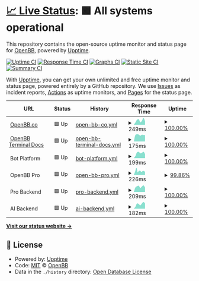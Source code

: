 # [📈 Live Status](https://openbb-finance.github.io/uptime): <!--live status--> **🟩 All systems operational**

This repository contains the open-source uptime monitor and status page for [OpenBB](www.openbb.co), powered by [Upptime](https://github.com/upptime/upptime).

[![Uptime CI](https://github.com/openbb-finance/uptime/workflows/Uptime%20CI/badge.svg)](https://github.com/openbb-finance/uptime/actions?query=workflow%3A%22Uptime+CI%22)
[![Response Time CI](https://github.com/openbb-finance/uptime/workflows/Response%20Time%20CI/badge.svg)](https://github.com/openbb-finance/uptime/actions?query=workflow%3A%22Response+Time+CI%22)
[![Graphs CI](https://github.com/openbb-finance/uptime/workflows/Graphs%20CI/badge.svg)](https://github.com/openbb-finance/uptime/actions?query=workflow%3A%22Graphs+CI%22)
[![Static Site CI](https://github.com/openbb-finance/uptime/workflows/Static%20Site%20CI/badge.svg)](https://github.com/openbb-finance/uptime/actions?query=workflow%3A%22Static+Site+CI%22)
[![Summary CI](https://github.com/openbb-finance/uptime/workflows/Summary%20CI/badge.svg)](https://github.com/openbb-finance/uptime/actions?query=workflow%3A%22Summary+CI%22)

With [Upptime](https://upptime.js.org), you can get your own unlimited and free uptime monitor and status page, powered entirely by a GitHub repository. We use [Issues](https://github.com/openbb-finance/uptime/issues) as incident reports, [Actions](https://github.com/openbb-finance/uptime/actions) as uptime monitors, and [Pages](https://openbb-finance.github.io/uptime) for the status page.

<!--start: status pages-->
<!-- This summary is generated by Upptime (https://github.com/upptime/upptime) -->
<!-- Do not edit this manually, your changes will be overwritten -->
<!-- prettier-ignore -->
| URL | Status | History | Response Time | Uptime |
| --- | ------ | ------- | ------------- | ------ |
| <img alt="" src="https://icons.duckduckgo.com/ip3/openbb.co.ico" height="13"> [OpenBB.co](https://openbb.co) | 🟩 Up | [open-bb-co.yml](https://github.com/OpenBB-finance/uptime/commits/HEAD/history/open-bb-co.yml) | <details><summary><img alt="Response time graph" src="./graphs/open-bb-co/response-time-week.png" height="20"> 249ms</summary><br><a href="https://openbb-finance.github.io/uptime/history/open-bb-co"><img alt="Response time 279" src="https://img.shields.io/endpoint?url=https%3A%2F%2Fraw.githubusercontent.com%2FOpenBB-finance%2Fuptime%2FHEAD%2Fapi%2Fopen-bb-co%2Fresponse-time.json"></a><br><a href="https://openbb-finance.github.io/uptime/history/open-bb-co"><img alt="24-hour response time 206" src="https://img.shields.io/endpoint?url=https%3A%2F%2Fraw.githubusercontent.com%2FOpenBB-finance%2Fuptime%2FHEAD%2Fapi%2Fopen-bb-co%2Fresponse-time-day.json"></a><br><a href="https://openbb-finance.github.io/uptime/history/open-bb-co"><img alt="7-day response time 249" src="https://img.shields.io/endpoint?url=https%3A%2F%2Fraw.githubusercontent.com%2FOpenBB-finance%2Fuptime%2FHEAD%2Fapi%2Fopen-bb-co%2Fresponse-time-week.json"></a><br><a href="https://openbb-finance.github.io/uptime/history/open-bb-co"><img alt="30-day response time 242" src="https://img.shields.io/endpoint?url=https%3A%2F%2Fraw.githubusercontent.com%2FOpenBB-finance%2Fuptime%2FHEAD%2Fapi%2Fopen-bb-co%2Fresponse-time-month.json"></a><br><a href="https://openbb-finance.github.io/uptime/history/open-bb-co"><img alt="1-year response time 272" src="https://img.shields.io/endpoint?url=https%3A%2F%2Fraw.githubusercontent.com%2FOpenBB-finance%2Fuptime%2FHEAD%2Fapi%2Fopen-bb-co%2Fresponse-time-year.json"></a></details> | <details><summary><a href="https://openbb-finance.github.io/uptime/history/open-bb-co">100.00%</a></summary><a href="https://openbb-finance.github.io/uptime/history/open-bb-co"><img alt="All-time uptime 99.93%" src="https://img.shields.io/endpoint?url=https%3A%2F%2Fraw.githubusercontent.com%2FOpenBB-finance%2Fuptime%2FHEAD%2Fapi%2Fopen-bb-co%2Fuptime.json"></a><br><a href="https://openbb-finance.github.io/uptime/history/open-bb-co"><img alt="24-hour uptime 100.00%" src="https://img.shields.io/endpoint?url=https%3A%2F%2Fraw.githubusercontent.com%2FOpenBB-finance%2Fuptime%2FHEAD%2Fapi%2Fopen-bb-co%2Fuptime-day.json"></a><br><a href="https://openbb-finance.github.io/uptime/history/open-bb-co"><img alt="7-day uptime 100.00%" src="https://img.shields.io/endpoint?url=https%3A%2F%2Fraw.githubusercontent.com%2FOpenBB-finance%2Fuptime%2FHEAD%2Fapi%2Fopen-bb-co%2Fuptime-week.json"></a><br><a href="https://openbb-finance.github.io/uptime/history/open-bb-co"><img alt="30-day uptime 99.98%" src="https://img.shields.io/endpoint?url=https%3A%2F%2Fraw.githubusercontent.com%2FOpenBB-finance%2Fuptime%2FHEAD%2Fapi%2Fopen-bb-co%2Fuptime-month.json"></a><br><a href="https://openbb-finance.github.io/uptime/history/open-bb-co"><img alt="1-year uptime 99.99%" src="https://img.shields.io/endpoint?url=https%3A%2F%2Fraw.githubusercontent.com%2FOpenBB-finance%2Fuptime%2FHEAD%2Fapi%2Fopen-bb-co%2Fuptime-year.json"></a></details>
| <img alt="" src="https://icons.duckduckgo.com/ip3/docs.openbb.co.ico" height="13"> [OpenBB Terminal Docs](https://docs.openbb.co/) | 🟩 Up | [open-bb-terminal-docs.yml](https://github.com/OpenBB-finance/uptime/commits/HEAD/history/open-bb-terminal-docs.yml) | <details><summary><img alt="Response time graph" src="./graphs/open-bb-terminal-docs/response-time-week.png" height="20"> 175ms</summary><br><a href="https://openbb-finance.github.io/uptime/history/open-bb-terminal-docs"><img alt="Response time 149" src="https://img.shields.io/endpoint?url=https%3A%2F%2Fraw.githubusercontent.com%2FOpenBB-finance%2Fuptime%2FHEAD%2Fapi%2Fopen-bb-terminal-docs%2Fresponse-time.json"></a><br><a href="https://openbb-finance.github.io/uptime/history/open-bb-terminal-docs"><img alt="24-hour response time 168" src="https://img.shields.io/endpoint?url=https%3A%2F%2Fraw.githubusercontent.com%2FOpenBB-finance%2Fuptime%2FHEAD%2Fapi%2Fopen-bb-terminal-docs%2Fresponse-time-day.json"></a><br><a href="https://openbb-finance.github.io/uptime/history/open-bb-terminal-docs"><img alt="7-day response time 175" src="https://img.shields.io/endpoint?url=https%3A%2F%2Fraw.githubusercontent.com%2FOpenBB-finance%2Fuptime%2FHEAD%2Fapi%2Fopen-bb-terminal-docs%2Fresponse-time-week.json"></a><br><a href="https://openbb-finance.github.io/uptime/history/open-bb-terminal-docs"><img alt="30-day response time 163" src="https://img.shields.io/endpoint?url=https%3A%2F%2Fraw.githubusercontent.com%2FOpenBB-finance%2Fuptime%2FHEAD%2Fapi%2Fopen-bb-terminal-docs%2Fresponse-time-month.json"></a><br><a href="https://openbb-finance.github.io/uptime/history/open-bb-terminal-docs"><img alt="1-year response time 156" src="https://img.shields.io/endpoint?url=https%3A%2F%2Fraw.githubusercontent.com%2FOpenBB-finance%2Fuptime%2FHEAD%2Fapi%2Fopen-bb-terminal-docs%2Fresponse-time-year.json"></a></details> | <details><summary><a href="https://openbb-finance.github.io/uptime/history/open-bb-terminal-docs">100.00%</a></summary><a href="https://openbb-finance.github.io/uptime/history/open-bb-terminal-docs"><img alt="All-time uptime 99.99%" src="https://img.shields.io/endpoint?url=https%3A%2F%2Fraw.githubusercontent.com%2FOpenBB-finance%2Fuptime%2FHEAD%2Fapi%2Fopen-bb-terminal-docs%2Fuptime.json"></a><br><a href="https://openbb-finance.github.io/uptime/history/open-bb-terminal-docs"><img alt="24-hour uptime 100.00%" src="https://img.shields.io/endpoint?url=https%3A%2F%2Fraw.githubusercontent.com%2FOpenBB-finance%2Fuptime%2FHEAD%2Fapi%2Fopen-bb-terminal-docs%2Fuptime-day.json"></a><br><a href="https://openbb-finance.github.io/uptime/history/open-bb-terminal-docs"><img alt="7-day uptime 100.00%" src="https://img.shields.io/endpoint?url=https%3A%2F%2Fraw.githubusercontent.com%2FOpenBB-finance%2Fuptime%2FHEAD%2Fapi%2Fopen-bb-terminal-docs%2Fuptime-week.json"></a><br><a href="https://openbb-finance.github.io/uptime/history/open-bb-terminal-docs"><img alt="30-day uptime 100.00%" src="https://img.shields.io/endpoint?url=https%3A%2F%2Fraw.githubusercontent.com%2FOpenBB-finance%2Fuptime%2FHEAD%2Fapi%2Fopen-bb-terminal-docs%2Fuptime-month.json"></a><br><a href="https://openbb-finance.github.io/uptime/history/open-bb-terminal-docs"><img alt="1-year uptime 100.00%" src="https://img.shields.io/endpoint?url=https%3A%2F%2Fraw.githubusercontent.com%2FOpenBB-finance%2Fuptime%2FHEAD%2Fapi%2Fopen-bb-terminal-docs%2Fuptime-year.json"></a></details>
| <img alt="" src="https://icons.duckduckgo.com/ip3/null.ico" height="13"> Bot Platform | 🟩 Up | [bot-platform.yml](https://github.com/OpenBB-finance/uptime/commits/HEAD/history/bot-platform.yml) | <details><summary><img alt="Response time graph" src="./graphs/bot-platform/response-time-week.png" height="20"> 199ms</summary><br><a href="https://openbb-finance.github.io/uptime/history/bot-platform"><img alt="Response time 198" src="https://img.shields.io/endpoint?url=https%3A%2F%2Fraw.githubusercontent.com%2FOpenBB-finance%2Fuptime%2FHEAD%2Fapi%2Fbot-platform%2Fresponse-time.json"></a><br><a href="https://openbb-finance.github.io/uptime/history/bot-platform"><img alt="24-hour response time 160" src="https://img.shields.io/endpoint?url=https%3A%2F%2Fraw.githubusercontent.com%2FOpenBB-finance%2Fuptime%2FHEAD%2Fapi%2Fbot-platform%2Fresponse-time-day.json"></a><br><a href="https://openbb-finance.github.io/uptime/history/bot-platform"><img alt="7-day response time 199" src="https://img.shields.io/endpoint?url=https%3A%2F%2Fraw.githubusercontent.com%2FOpenBB-finance%2Fuptime%2FHEAD%2Fapi%2Fbot-platform%2Fresponse-time-week.json"></a><br><a href="https://openbb-finance.github.io/uptime/history/bot-platform"><img alt="30-day response time 197" src="https://img.shields.io/endpoint?url=https%3A%2F%2Fraw.githubusercontent.com%2FOpenBB-finance%2Fuptime%2FHEAD%2Fapi%2Fbot-platform%2Fresponse-time-month.json"></a><br><a href="https://openbb-finance.github.io/uptime/history/bot-platform"><img alt="1-year response time 201" src="https://img.shields.io/endpoint?url=https%3A%2F%2Fraw.githubusercontent.com%2FOpenBB-finance%2Fuptime%2FHEAD%2Fapi%2Fbot-platform%2Fresponse-time-year.json"></a></details> | <details><summary><a href="https://openbb-finance.github.io/uptime/history/bot-platform">100.00%</a></summary><a href="https://openbb-finance.github.io/uptime/history/bot-platform"><img alt="All-time uptime 99.85%" src="https://img.shields.io/endpoint?url=https%3A%2F%2Fraw.githubusercontent.com%2FOpenBB-finance%2Fuptime%2FHEAD%2Fapi%2Fbot-platform%2Fuptime.json"></a><br><a href="https://openbb-finance.github.io/uptime/history/bot-platform"><img alt="24-hour uptime 100.00%" src="https://img.shields.io/endpoint?url=https%3A%2F%2Fraw.githubusercontent.com%2FOpenBB-finance%2Fuptime%2FHEAD%2Fapi%2Fbot-platform%2Fuptime-day.json"></a><br><a href="https://openbb-finance.github.io/uptime/history/bot-platform"><img alt="7-day uptime 100.00%" src="https://img.shields.io/endpoint?url=https%3A%2F%2Fraw.githubusercontent.com%2FOpenBB-finance%2Fuptime%2FHEAD%2Fapi%2Fbot-platform%2Fuptime-week.json"></a><br><a href="https://openbb-finance.github.io/uptime/history/bot-platform"><img alt="30-day uptime 100.00%" src="https://img.shields.io/endpoint?url=https%3A%2F%2Fraw.githubusercontent.com%2FOpenBB-finance%2Fuptime%2FHEAD%2Fapi%2Fbot-platform%2Fuptime-month.json"></a><br><a href="https://openbb-finance.github.io/uptime/history/bot-platform"><img alt="1-year uptime 100.00%" src="https://img.shields.io/endpoint?url=https%3A%2F%2Fraw.githubusercontent.com%2FOpenBB-finance%2Fuptime%2FHEAD%2Fapi%2Fbot-platform%2Fuptime-year.json"></a></details>
| <img alt="" src="https://icons.duckduckgo.com/ip3/null.ico" height="13"> OpenBB Pro | 🟩 Up | [open-bb-pro.yml](https://github.com/OpenBB-finance/uptime/commits/HEAD/history/open-bb-pro.yml) | <details><summary><img alt="Response time graph" src="./graphs/open-bb-pro/response-time-week.png" height="20"> 226ms</summary><br><a href="https://openbb-finance.github.io/uptime/history/open-bb-pro"><img alt="Response time 173" src="https://img.shields.io/endpoint?url=https%3A%2F%2Fraw.githubusercontent.com%2FOpenBB-finance%2Fuptime%2FHEAD%2Fapi%2Fopen-bb-pro%2Fresponse-time.json"></a><br><a href="https://openbb-finance.github.io/uptime/history/open-bb-pro"><img alt="24-hour response time 175" src="https://img.shields.io/endpoint?url=https%3A%2F%2Fraw.githubusercontent.com%2FOpenBB-finance%2Fuptime%2FHEAD%2Fapi%2Fopen-bb-pro%2Fresponse-time-day.json"></a><br><a href="https://openbb-finance.github.io/uptime/history/open-bb-pro"><img alt="7-day response time 226" src="https://img.shields.io/endpoint?url=https%3A%2F%2Fraw.githubusercontent.com%2FOpenBB-finance%2Fuptime%2FHEAD%2Fapi%2Fopen-bb-pro%2Fresponse-time-week.json"></a><br><a href="https://openbb-finance.github.io/uptime/history/open-bb-pro"><img alt="30-day response time 195" src="https://img.shields.io/endpoint?url=https%3A%2F%2Fraw.githubusercontent.com%2FOpenBB-finance%2Fuptime%2FHEAD%2Fapi%2Fopen-bb-pro%2Fresponse-time-month.json"></a><br><a href="https://openbb-finance.github.io/uptime/history/open-bb-pro"><img alt="1-year response time 200" src="https://img.shields.io/endpoint?url=https%3A%2F%2Fraw.githubusercontent.com%2FOpenBB-finance%2Fuptime%2FHEAD%2Fapi%2Fopen-bb-pro%2Fresponse-time-year.json"></a></details> | <details><summary><a href="https://openbb-finance.github.io/uptime/history/open-bb-pro">99.86%</a></summary><a href="https://openbb-finance.github.io/uptime/history/open-bb-pro"><img alt="All-time uptime 100.00%" src="https://img.shields.io/endpoint?url=https%3A%2F%2Fraw.githubusercontent.com%2FOpenBB-finance%2Fuptime%2FHEAD%2Fapi%2Fopen-bb-pro%2Fuptime.json"></a><br><a href="https://openbb-finance.github.io/uptime/history/open-bb-pro"><img alt="24-hour uptime 100.00%" src="https://img.shields.io/endpoint?url=https%3A%2F%2Fraw.githubusercontent.com%2FOpenBB-finance%2Fuptime%2FHEAD%2Fapi%2Fopen-bb-pro%2Fuptime-day.json"></a><br><a href="https://openbb-finance.github.io/uptime/history/open-bb-pro"><img alt="7-day uptime 99.86%" src="https://img.shields.io/endpoint?url=https%3A%2F%2Fraw.githubusercontent.com%2FOpenBB-finance%2Fuptime%2FHEAD%2Fapi%2Fopen-bb-pro%2Fuptime-week.json"></a><br><a href="https://openbb-finance.github.io/uptime/history/open-bb-pro"><img alt="30-day uptime 99.97%" src="https://img.shields.io/endpoint?url=https%3A%2F%2Fraw.githubusercontent.com%2FOpenBB-finance%2Fuptime%2FHEAD%2Fapi%2Fopen-bb-pro%2Fuptime-month.json"></a><br><a href="https://openbb-finance.github.io/uptime/history/open-bb-pro"><img alt="1-year uptime 100.00%" src="https://img.shields.io/endpoint?url=https%3A%2F%2Fraw.githubusercontent.com%2FOpenBB-finance%2Fuptime%2FHEAD%2Fapi%2Fopen-bb-pro%2Fuptime-year.json"></a></details>
| <img alt="" src="https://icons.duckduckgo.com/ip3/null.ico" height="13"> Pro Backend | 🟩 Up | [pro-backend.yml](https://github.com/OpenBB-finance/uptime/commits/HEAD/history/pro-backend.yml) | <details><summary><img alt="Response time graph" src="./graphs/pro-backend/response-time-week.png" height="20"> 209ms</summary><br><a href="https://openbb-finance.github.io/uptime/history/pro-backend"><img alt="Response time 190" src="https://img.shields.io/endpoint?url=https%3A%2F%2Fraw.githubusercontent.com%2FOpenBB-finance%2Fuptime%2FHEAD%2Fapi%2Fpro-backend%2Fresponse-time.json"></a><br><a href="https://openbb-finance.github.io/uptime/history/pro-backend"><img alt="24-hour response time 172" src="https://img.shields.io/endpoint?url=https%3A%2F%2Fraw.githubusercontent.com%2FOpenBB-finance%2Fuptime%2FHEAD%2Fapi%2Fpro-backend%2Fresponse-time-day.json"></a><br><a href="https://openbb-finance.github.io/uptime/history/pro-backend"><img alt="7-day response time 209" src="https://img.shields.io/endpoint?url=https%3A%2F%2Fraw.githubusercontent.com%2FOpenBB-finance%2Fuptime%2FHEAD%2Fapi%2Fpro-backend%2Fresponse-time-week.json"></a><br><a href="https://openbb-finance.github.io/uptime/history/pro-backend"><img alt="30-day response time 199" src="https://img.shields.io/endpoint?url=https%3A%2F%2Fraw.githubusercontent.com%2FOpenBB-finance%2Fuptime%2FHEAD%2Fapi%2Fpro-backend%2Fresponse-time-month.json"></a><br><a href="https://openbb-finance.github.io/uptime/history/pro-backend"><img alt="1-year response time 191" src="https://img.shields.io/endpoint?url=https%3A%2F%2Fraw.githubusercontent.com%2FOpenBB-finance%2Fuptime%2FHEAD%2Fapi%2Fpro-backend%2Fresponse-time-year.json"></a></details> | <details><summary><a href="https://openbb-finance.github.io/uptime/history/pro-backend">100.00%</a></summary><a href="https://openbb-finance.github.io/uptime/history/pro-backend"><img alt="All-time uptime 100.00%" src="https://img.shields.io/endpoint?url=https%3A%2F%2Fraw.githubusercontent.com%2FOpenBB-finance%2Fuptime%2FHEAD%2Fapi%2Fpro-backend%2Fuptime.json"></a><br><a href="https://openbb-finance.github.io/uptime/history/pro-backend"><img alt="24-hour uptime 100.00%" src="https://img.shields.io/endpoint?url=https%3A%2F%2Fraw.githubusercontent.com%2FOpenBB-finance%2Fuptime%2FHEAD%2Fapi%2Fpro-backend%2Fuptime-day.json"></a><br><a href="https://openbb-finance.github.io/uptime/history/pro-backend"><img alt="7-day uptime 100.00%" src="https://img.shields.io/endpoint?url=https%3A%2F%2Fraw.githubusercontent.com%2FOpenBB-finance%2Fuptime%2FHEAD%2Fapi%2Fpro-backend%2Fuptime-week.json"></a><br><a href="https://openbb-finance.github.io/uptime/history/pro-backend"><img alt="30-day uptime 100.00%" src="https://img.shields.io/endpoint?url=https%3A%2F%2Fraw.githubusercontent.com%2FOpenBB-finance%2Fuptime%2FHEAD%2Fapi%2Fpro-backend%2Fuptime-month.json"></a><br><a href="https://openbb-finance.github.io/uptime/history/pro-backend"><img alt="1-year uptime 100.00%" src="https://img.shields.io/endpoint?url=https%3A%2F%2Fraw.githubusercontent.com%2FOpenBB-finance%2Fuptime%2FHEAD%2Fapi%2Fpro-backend%2Fuptime-year.json"></a></details>
| <img alt="" src="https://icons.duckduckgo.com/ip3/null.ico" height="13"> AI Backend | 🟩 Up | [ai-backend.yml](https://github.com/OpenBB-finance/uptime/commits/HEAD/history/ai-backend.yml) | <details><summary><img alt="Response time graph" src="./graphs/ai-backend/response-time-week.png" height="20"> 182ms</summary><br><a href="https://openbb-finance.github.io/uptime/history/ai-backend"><img alt="Response time 259" src="https://img.shields.io/endpoint?url=https%3A%2F%2Fraw.githubusercontent.com%2FOpenBB-finance%2Fuptime%2FHEAD%2Fapi%2Fai-backend%2Fresponse-time.json"></a><br><a href="https://openbb-finance.github.io/uptime/history/ai-backend"><img alt="24-hour response time 203" src="https://img.shields.io/endpoint?url=https%3A%2F%2Fraw.githubusercontent.com%2FOpenBB-finance%2Fuptime%2FHEAD%2Fapi%2Fai-backend%2Fresponse-time-day.json"></a><br><a href="https://openbb-finance.github.io/uptime/history/ai-backend"><img alt="7-day response time 182" src="https://img.shields.io/endpoint?url=https%3A%2F%2Fraw.githubusercontent.com%2FOpenBB-finance%2Fuptime%2FHEAD%2Fapi%2Fai-backend%2Fresponse-time-week.json"></a><br><a href="https://openbb-finance.github.io/uptime/history/ai-backend"><img alt="30-day response time 185" src="https://img.shields.io/endpoint?url=https%3A%2F%2Fraw.githubusercontent.com%2FOpenBB-finance%2Fuptime%2FHEAD%2Fapi%2Fai-backend%2Fresponse-time-month.json"></a><br><a href="https://openbb-finance.github.io/uptime/history/ai-backend"><img alt="1-year response time 280" src="https://img.shields.io/endpoint?url=https%3A%2F%2Fraw.githubusercontent.com%2FOpenBB-finance%2Fuptime%2FHEAD%2Fapi%2Fai-backend%2Fresponse-time-year.json"></a></details> | <details><summary><a href="https://openbb-finance.github.io/uptime/history/ai-backend">100.00%</a></summary><a href="https://openbb-finance.github.io/uptime/history/ai-backend"><img alt="All-time uptime 99.98%" src="https://img.shields.io/endpoint?url=https%3A%2F%2Fraw.githubusercontent.com%2FOpenBB-finance%2Fuptime%2FHEAD%2Fapi%2Fai-backend%2Fuptime.json"></a><br><a href="https://openbb-finance.github.io/uptime/history/ai-backend"><img alt="24-hour uptime 100.00%" src="https://img.shields.io/endpoint?url=https%3A%2F%2Fraw.githubusercontent.com%2FOpenBB-finance%2Fuptime%2FHEAD%2Fapi%2Fai-backend%2Fuptime-day.json"></a><br><a href="https://openbb-finance.github.io/uptime/history/ai-backend"><img alt="7-day uptime 100.00%" src="https://img.shields.io/endpoint?url=https%3A%2F%2Fraw.githubusercontent.com%2FOpenBB-finance%2Fuptime%2FHEAD%2Fapi%2Fai-backend%2Fuptime-week.json"></a><br><a href="https://openbb-finance.github.io/uptime/history/ai-backend"><img alt="30-day uptime 100.00%" src="https://img.shields.io/endpoint?url=https%3A%2F%2Fraw.githubusercontent.com%2FOpenBB-finance%2Fuptime%2FHEAD%2Fapi%2Fai-backend%2Fuptime-month.json"></a><br><a href="https://openbb-finance.github.io/uptime/history/ai-backend"><img alt="1-year uptime 99.99%" src="https://img.shields.io/endpoint?url=https%3A%2F%2Fraw.githubusercontent.com%2FOpenBB-finance%2Fuptime%2FHEAD%2Fapi%2Fai-backend%2Fuptime-year.json"></a></details>

<!--end: status pages-->

[**Visit our status website →**](https://openbb-finance.github.io/uptime)

## 📄 License

- Powered by: [Upptime](https://github.com/upptime/upptime)
- Code: [MIT](./LICENSE) © [OpenBB](www.openbb.co)
- Data in the `./history` directory: [Open Database License](https://opendatacommons.org/licenses/odbl/1-0/)
